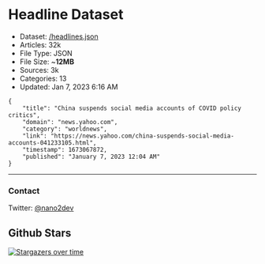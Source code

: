 # Headline Dataset

- Dataset: [/headlines.json](https://raw.githubusercontent.com/fwd/news/master/headlines.json) 
- Articles: 32k
- File Type: JSON
- File Size: ~**12MB**
- Sources: 3k
- Categories: 13
- Updated: Jan 7, 2023 6:16 AM

```
{
    "title": "China suspends social media accounts of COVID policy critics",
    "domain": "news.yahoo.com",
    "category": "worldnews",
    "link": "https://news.yahoo.com/china-suspends-social-media-accounts-041233105.html",
    "timestamp": 1673067872,
    "published": "January 7, 2023 12:04 AM"
}
```

---

### Contact 

Twitter: [@nano2dev](https://twitter.com/nano2dev)

## Github Stars

[![Stargazers over time](https://starchart.cc/fwd/news.svg)](https://starchart.cc/fwd/news)
